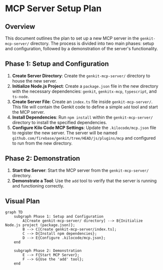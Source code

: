 # MCP Server Setup Plan

## Overview

This document outlines the plan to set up a new MCP server in the `genkit-mcp-server/` directory. The process is divided into two main phases: setup and configuration, followed by a demonstration of the server's functionality.

## Phase 1: Setup and Configuration

1.  **Create Server Directory**: Create the `genkit-mcp-server/` directory to house the new server.
2.  **Initialize Node.js Project**: Create a `package.json` file in the new directory with the necessary dependencies: `genkit`, `genkitx-mcp`, `typescript`, and `ts-node`.
3.  **Create Server File**: Create an `index.ts` file inside `genkit-mcp-server/`. This file will contain the Genkit code to define a simple `add` tool and start the MCP server.
4.  **Install Dependencies**: Run `npm install` within the `genkit-mcp-server/` directory to install the specified dependencies.
5.  **Configure Kilo Code MCP Settings**: Update the `.kilocode/mcp.json` file to register the new server. The server will be named `github.com/firebase/genkit/tree/HEAD/js/plugins/mcp` and configured to run from the new directory.

## Phase 2: Demonstration

1.  **Start the Server**: Start the MCP server from the `genkit-mcp-server/` directory.
2.  **Demonstrate a Tool**: Use the `add` tool to verify that the server is running and functioning correctly.

## Visual Plan

```mermaid
graph TD
    subgraph Phase 1: Setup and Configuration
        A[Create genkit-mcp-server/ directory] --> B{Initialize Node.js project (package.json)};
        B --> C[Create genkit-mcp-server/index.ts];
        C --> D{Install npm dependencies};
        D --> E{Configure .kilocode/mcp.json};
    end

    subgraph Phase 2: Demonstration
        E --> F{Start MCP Server};
        F --> G{Use the 'add' tool};
    end